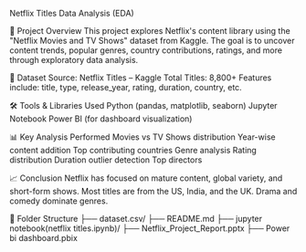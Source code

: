 Netflix Titles Data Analysis (EDA)

📌 Project Overview
This project explores Netflix's content library using the "Netflix Movies and TV Shows" dataset from Kaggle. The goal is to uncover content trends, popular genres, country contributions, ratings, and more through exploratory data analysis.

📁 Dataset
Source: Netflix Titles – Kaggle
Total Titles: 8,800+
Features include: title, type, release_year, rating, duration, country, etc.

🛠️ Tools & Libraries Used
Python (pandas, matplotlib, seaborn)
Jupyter Notebook
Power BI (for dashboard visualization)

📊 Key Analysis Performed
Movies vs TV Shows distribution
Year-wise content addition
Top contributing countries
Genre analysis
Rating distribution
Duration outlier detection
Top directors

📈 Conclusion
Netflix has focused on mature content, global variety, and short-form shows. Most titles are from the US, India, and the UK. Drama and comedy dominate genres.

📂 Folder Structure
├── dataset.csv/ ├── README.md ├── jupyter notebook(netflix titles.ipynb)/ ├── Netflix_Project_Report.pptx ├── Power bi dashboard.pbix
